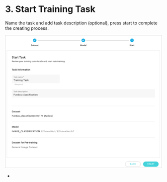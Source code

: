 # 3. Start Training Task

Name the task and add task description (optional), press start to complete the creating process.

![](<../../.gitbook/assets/con-4-1-3-1 (1).png>)

*
